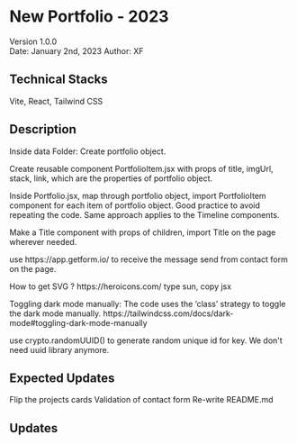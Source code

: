 # New Portfolio - 2023

Version 1.0.0  
Date: January 2nd, 2023
Author: XF

## Technical Stacks

Vite, React, Tailwind CSS

## Description

<p>Inside data Folder: Create portfolio object.</p>
<p>Create reusable component PortfolioItem.jsx with props of title, imgUrl, stack, link, which are the properties of portfolio object.</p>
<p>Inside Portfolio.jsx, map through portfolio object, import PortfolioItem component for each item of portfolio object.
Good practice to avoid repeating the code. Same approach applies to the Timeline components.</p>
<p>Make a Title component with props of children, import Title on the page wherever needed.</p>
<p>use https://app.getform.io/ to receive the message send from contact form on the page.</p>
<p>How to get SVG ?
https://heroicons.com/
type sun, copy jsx</p>
<p>Toggling dark mode manually:
The code uses the ‘class’ strategy to toggle the dark mode manually.
https://tailwindcss.com/docs/dark-mode#toggling-dark-mode-manually</p>
<p>use crypto.randomUUID() to generate random unique id for key.
We don't need uuid library anymore.</p>

## Expected Updates

Flip the projects cards
Validation of contact form
Re-write README.md

## Updates

